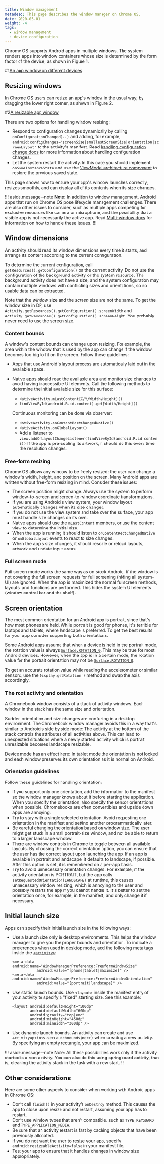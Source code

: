 ```yaml
---
title: Window management
metadesc: This page describes the window manager on Chrome OS.
date: 2020-05-01
weight: -4
tags:
  - window management
  - device configuration
---
```


Chrome OS supports Android apps in multiple windows. The system renders apps
into window containers whose size is determined by the form factor of the
device, as shown in Figure 1.

#1[An app window on different devices](/images/android/optimizing/fullscreen-and-windows.png)

## Resizing windows

In Chrome OS users can resize an app's window in the usual way, by dragging
the lower right corner, as shown in Figure 2.

#2[A resizable app window](/images/android/optimizing/resizable.png)

There are two options for handling window resizing:

- Respond to configuration changes dynamically by calling
  `onConfigurationChanged(..)` and adding, for example,
  `android:configChanges="screenSize|smallestScreenSize|orientation|screenLayout"`
  to the activity's manifest. Read
  [handling configuration change docs](https://developer.android.com/guide/topics/resources/runtime-changes)
  for more information about handling configuration changes.
- Let the system restart the activity. In this case you should implement
  `onSaveInstanceState` and use the [ViewModel architecture
  component](https://developer.android.com/topic/libraries/architecture/viewmodel) to restore the previous
  saved state.

This page shows how to ensure your app's window launches correctly, resizes
smoothly, and can display all of its contents when its size changes.

!!! aside.message--note
**Note:** In addition to window management, Android apps that run on Chrome OS pose
lifecycle management challenges. There are also other issues to consider, such
as multiple apps competing for exclusive resources like camera or microphone,
and the possibility that a visible app is not necessarily the active app. Read
[Multi-window docs](https://developer.android.com/guide/topics/ui/multi-window) for information on how to
handle these issues.
!!!

## Window dimensions

An activity should read its window dimensions every time it starts, and
arrange its content according to the current configuration.

To determine the current configuration, call `getResources().getConfiguration()`
on the current activity. Do not use the
configuration of the background activity or the system resource.
The background activity does not have a size, and the system configuration may
contain multiple windows with conflicting sizes and orientations, so no usable
data can be extracted.

Note that the _window_ size and the _screen_ size are not the same. To get the
window size in DP, use `Activity.getResources().getConfiguration().screenWidth`
and `Activity.getResources().getConfiguration().screenHeight`. You probably
never need to use the screen size.

### Content bounds

A window's content bounds can change upon resizing. For example, the area within
the window that is used by the app can change if the window becomes too big to
fit on the screen. Follow these guidelines:

- Apps that use Android's layout process are automatically laid out
  in the available space.
- Native apps should read the available area and monitor size changes to avoid
  having inaccessible UI elements. Call the following methods to determine the
  initial available size for this surface:

  - `NativeActivity.mLastContent[X/Y/Width/Height]()`
  - `findViewById(android.R.id.content).get[Width/Height]()`

  Continuous monitoring can be done via observer:

  - `NativeActivity.onContentRectChangedNative()`
  - `NativeActivity.onGlobalLayout()`
  - Add a listener to `view.addOnLayoutChangeListener(findViewById(android.R.id.content))`
    If the app is pre-scaling its artwork, it should do this every time the resolution changes.

### Free-form resizing

Chrome OS allows any window to be freely resized: the user can change a window's
width, height, and position on the screen. Many Android apps are written without
free-form resizing in mind. Consider these issues:

- The screen position might change. Always use the
  system to perform window-to-screen and screen-to-window coordinate transformations.
- If you are using Android's view system, your window layout
  automatically changes when its size changes.
- If you do not use the view system and take over the surface, your app must
  handle size changes on its own.
- Native apps should use the `mLastContent` members, or use the content view to
  determine the initial size.
- When the app is running it should listen to `onContentRectChangedNative` or
  `onGlobalLayout` events to react to size changes.
- When the app's size changes, it should rescale or reload layouts, artwork
  and update input areas.

### Full screen mode

Full screen mode works the same way as on stock Android.
If the window is not covering the full screen, requests for full screening
(hiding all system-UI) are ignored. When the app is maximized
the normal fullscreen methods, layouts, and functions are performed.
This hides the system UI elements (window control bar and the shelf).

## Screen orientation

The most common orientation for an Android app is portrait, since that's how
most phones are held. While portrait is good for phones, it's terrible for
laptops and tablets, where landscape is preferred. To get
the best results for your app consider supporting both orientations.

Some Android apps assume that when a device is held in the portrait mode, the
rotation value is always [`Surface.ROTATION_0`](https://developer.android.com/reference/android/view/Surface.html#ROTATION_0).
This may be true for most Android devices. However, when the app is in a
certain mode, the rotation value for the portrait orientation may not be
[`Surface.ROTATION_0`](https://developer.android.com/reference/android/view/Surface.html#ROTATION_0).

To get an accurate rotation value while reading the accelerometer or similar
sensors, use the [`Display.getRotation()`](<https://developer.android.com/reference/android/view/Display.html#getRotation()>)
method and swap the axis accordingly.

### The root activity and orientation

A Chromebook window consists of a stack of activity windows. Each window
in the stack has the same size and orientation.

Sudden orientation and size changes are confusing in a desktop
environment. The Chromebook window manager avoids this in a way that's similar
to Android's side by side mode: The activity at the bottom of the stack controls
the attributes of all activities above. This can lead to unexpected situations
where a newly started activity which is portrait unresizable becomes landscape
resizable.

Device mode has an effect here: In tablet mode the orientation is not locked and
each window preserves its own orientation as it is normal
on Android.

### Orientation guidelines

Follow these guidelines for handling orientation:

- If you support only one orientation, add the information to the manifest so
  the window manager knows about it before starting the application. When you
  specify the orientation, also specify the sensor orientations when possible.
  Chromebooks are often convertibles and upside down apps are annoying.
- Try to stay with a single selected orientation. Avoid requesting one orientation
  in the manifest and setting another programmatically later.
- Be careful changing the orientation based on window size. The user might get
  stuck in a small portrait-size window, and not be able to return to a larger
  landscape window.
- There are window controls in Chrome to toggle between all available
  layouts. By choosing the correct orientation option, you can ensure that the user
  has the correct layout upon launching the app. If an app is available in portrait
  and landscape, it defaults to landscape, if possible. After this option is set,
  it is remembered on a per-app basis.
- Try to avoid unnecessary orientation changes. For example, if the activity
  orientation is PORTRAIT, but the app calls `setRequestedOrientation(LANDSCAPE)`
  at runtime, this causes unnecessary window resizing, which is annoying to the
  user and possibly restarts the app if you cannot handle it. It's better to set
  the orientation once, for example, in the manifest, and only change it
  if necessary.

## Initial launch size

Apps can specify their initial launch size in the following ways:

- Use a launch size only in desktop environments.
  This helps the window manager to give you the proper bounds and
  orientation. To indicate a preferences when used in desktop mode, add
  the following meta tags inside the
  [`<activity>`](https://developer.android.com/guide/topics/manifest/activity-element.html):

      <meta-data android:name="WindowManagerPreference:FreeformWindowSize"
                 android:value="[phone|tablet|maximize]" />
      <meta-data android:name="WindowManagerPreference:FreeformWindowOrientation"
                 android:value="[portrait|landscape]" />

- Use static launch bounds. Use `<layout>` inside the manifest entry of your
  activity to specify a "fixed" starting size. See this example:

      <layout android:defaultHeight="500dp"
              android:defaultWidth="600dp"
              android:gravity="top|end"
              android:minHeight="450dp"
              android:minWidth="300dp" />

- Use dynamic launch bounds. An activity can create and use
  `ActivityOptions.setLaunchBounds(Rect)` when creating a new activity. By
  specifying an empty rectangle, your app can be maximized.

!!! aside.message--note
Note: All these possibilities work only if the activity started is a root
activity. You can also do this using springboard activity, that is, cleaning
the activity stack in the task with a new start.
!!!

## Other considerations

Here are some other aspects to consider when working with Android apps in
Chrome OS:

- Don’t call `finish()` in your activity’s `onDestroy` method. This causes the
  app to close upon resize and not restart, assuming your app has to restart.
- Don’t use window types that aren't compatible, such as `TYPE_KEYGUARD` and
  `TYPE_APPLICATION_MEDIA`.
- Be sure that an activity restart is fast by caching objects that have been
  previously allocated.
- If you do not want the user to resize your app, specify
  <code>android:resizeableActivity=false</code> in your manifest file.
- Test your app to ensure that it handles changes in
  window size appropriately.
